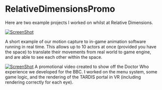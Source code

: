 # RelativeDimensionsPromo

Here are two example projects I worked on whilst at Relative Dimensions.


[![ScreenShot](http://img.youtube.com/vi/BBh4R1nzT88/0.jpg)](https://youtu.be/BBh4R1nzT88)

A short example of our motion capture to in-game animation software running in real time. This allows up to 10 actors at once (provided you have the space) to translate their movements from real world to game engine, and are able to see each other within the space.

[![ScreenShot](http://img.youtube.com/vi/GZM-8axTB94/0.jpg)](https://youtu.be/GZM-8axTB94)
A promotional video created to show off the Doctor Who experience we developed for the BBC. I worked on the menu system, some game logic, and the rendering of the TARDIS portal in VR (including rendering correctly for each eye).
